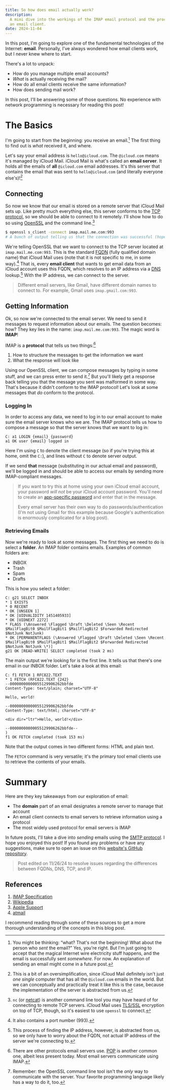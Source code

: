 ```yaml
---
title: So how does email actually work?
description:
  A mini dive into the workings of the IMAP email protocol and the procedures of
  an email client.
date: 2024-11-04
---
```


In this post, I'm going to explore one of the fundamental technologies of the
Internet: **email**. Personally, I've always wondered how email clients work,
but I never knew where to start.

There's a lot to unpack:

- How do you manage multiple email accounts?
- _What_ is actually receiving the mail?
- How do all email clients receive the same information?
- How does sending mail work?

In this post, I'll be answering some of those questions. No experience with
network programming is necessary for reading this post!

# The Basics

I'm going to start from the beginning: you receive an email.[^what] The first
thing to find out is _what_ received it, and where.

Let's say your email address is `hello@icloud.com`. The `@icloud.com` means it's
managed by iCloud Mail. iCloud Mail is what's called an **email server**. It
holds all the emails of **all** `@icloud.com` email addresses. It's this server
that contains the email that was sent to `hello@icloud.com` (and literally
everyone else's)![^single]

## Connecting

So now we know that our email is stored on a remote server that iCloud Mail sets
up. Like pretty much everything else, this server conforms to the
[TCP protocol](https://en.wikipedia.org/wiki/Transmission_Control_Protocol), so
we should be able to connect to it remotely. I'll show how to do so using
[OpenSSL](https://en.wikipedia.org/wiki/OpenSSL) and the command line.[^others]

```bash
$ openssl s_client -connect imap.mail.me.com:993
# A bunch of output telling us that the connection was successful (hopefully)
```

We're telling OpenSSL that we want to connect to the TCP server located at
`imap.mail.me.com:993`. This is the standard
[FQDN](https://en.wikipedia.org/wiki/Fully_qualified_domain_name) (fully
qualified domain name) that iCloud Mail uses (note that it is not specific to
me, in some way).[^port] That is, every **email client** that wants to get email
data from an iCloud account uses this FQDN, which resolves to an IP address via
a [DNS](https://en.wikipedia.org/wiki/Domain_Name_System) lookup.[^dns] With the
IP address, we can connect to the server.

> Different email servers, like Gmail, have different domain names to connect
> to. For example, Gmail uses `imap.gmail.com:993`.

## Getting Information

Ok, so now we're connected to the email server. We need to send it messages to
request information about our emails. The question becomes: how? They key lies
in the name: `imap.mail.me.com:993`. The magic word is **IMAP**!

IMAP is a **protocol** that tells us two things:[^pop]

1. How to structure the messages to get the information we want
2. What the response will look like

Using our OpenSSL client, we can compose messages by typing in some stuff, and
we can press enter to send it.[^langs] But you'll likely get a response back
telling you that the message you sent was malformed in some way. That's because
it didn't conform to the IMAP protocol! Let's look at some messages that _do_
conform to the protocol.

### Logging In

In order to access any data, we need to log in to our email account to make sure
the email server knows who we are. The IMAP protocol tells us how to compose a
message so that the server knows that we want to log in:

```text
C: a1 LOGIN {email} {password}
a1 OK user {email} logged in
```

Here I'm using `C` to denote the client message (so if you're trying this at
home, omit the `C:`), and lines without `C` to denote server output.

If we send **that** message (substituting in our actual email and password),
we'll be logged in and should be able to access our emails by sending more
IMAP-compliant messages.

> If you want to try this at home using your own iCloud email account, your
> password _will not_ be your iCloud account password. You'll need to create an
> [app-specific password](https://support.apple.com/en-us/102654) and enter that
> in the message.
>
> Every email server has their own way to do passwords/authentication (I'm not
> using Gmail for this example because Google's authentication is enormously
> complicated for a blog post).

### Retrieving Emails

Now we're ready to look at some messages. The first thing we need to do is
select a **folder**. An IMAP folder contains emails. Examples of common folders
are:

- INBOX
- Trash
- Spam
- Drafts

This is how you select a folder:

```text
C: g21 SELECT INBOX
* 1 EXISTS
* 0 RECENT
* OK [UNSEEN 1]
* OK [UIDVALIDITY 1451405933]
* OK [UIDNEXT 2272]
* FLAGS (\Answered \Flagged \Draft \Deleted \Seen \Recent $MailFlagBit0 $MailFlagBit1 $MailFlagBit2 $Forwarded Redirected $NotJunk NotJunk)
* OK [PERMANENTFLAGS (\Answered \Flagged \Draft \Deleted \Seen \Recent $MailFlagBit0 $MailFlagBit1 $MailFlagBit2 $Forwarded Redirected $NotJunk NotJunk \*)]
g21 OK [READ-WRITE] SELECT completed (took 2 ms)
```

The main output we're looking for is the first line. It tells us that there's
one email in our INBOX folder. Let's take a look at this email:

```plain
C: f1 FETCH 1 RFC822.TEXT
* 1 FETCH (RFC822.TEXT {242}
--00000000000055129906262bbfde
Content-Type: text/plain; charset="UTF-8"

Hello, world!

--00000000000055129906262bbfde
Content-Type: text/html; charset="UTF-8"

<div dir="ltr">Hello, world!</div>

--00000000000055129906262bbfde--
)
f1 OK FETCH completed (took 153 ms)
```

Note that the output comes in two different forms: HTML and plain text.

The `FETCH` command is very versatile; it's the primary tool email clients use
to retrieve the contents of your emails.

# Summary

Here are they key takeaways from our exploration of email:

- The **domain** part of an email designates a remote server to manage that
  account
- An email client connects to email servers to retrieve information using a
  protocol
- The most widely used protocol for email servers is IMAP

In future posts, I'll take a dive into _sending_ emails using the
[SMTP protocol](https://en.wikipedia.org/wiki/Simple_Mail_Transfer_Protocol). I
hope you enjoyed this post! If you found any problems or have any suggestions,
make sure to open an issue on this
[website's GitHub repository](https://github.com/dzfrias/website/issues/new).

> Post edited on 11/26/24 to resolve issues regarding the differences between
> FQDNs, DNS, TCP, and IP.

## References

1. [IMAP Specification](https://www.ietf.org/rfc/rfc9051.html)
2. [Wikipedia](https://en.wikipedia.org/wiki/Email_client)
3. [Apple Support](https://support.apple.com/en-us/102525)
4. [atmail](https://www.atmail.com/blog/advanced-imap/)

I recommend reading through some of these sources to get a more thorough
understanding of the concepts in this blog post.

[^what]:
    You might be thinking: “what? That's not the beginning! What about the
    person who _sent_ the email?” Yes, you're right. But I'm just going to
    accept that the magical Internet wire electricity stuff happens, and the
    email is successfully sent _somewhere_. For now. An explanation of sending
    an email might come in a future post.

[^single]:
    This is a bit of an oversimplification, since iCloud Mail definitely isn't
    just _one single_ computer that has all the `@icloud.com` emails in the
    world. But we can conceptually and practically treat it like this is the
    case, because the implementation of the server is abstracted from us.

[^others]:
    `nc` (or [netcat](https://en.wikipedia.org/wiki/Netcat)) is another command
    line tool you may have heard of for connecting to remote TCP servers. iCloud
    Mail uses [TLS/SSL](https://en.wikipedia.org/wiki/Transport_Layer_Security)
    encryption on top of TCP, though, so it's easiest to use `openssl` to
    connect.

[^port]: It also contains a port number (993).
[^dns]:
    This process of finding the IP address, however, is abstracted from us, so
    we only have to worry about the FQDN, not actual IP address of the server
    we're connecting to.

[^langs]:
    Remember: the OpenSSL command line tool isn't the _only_ way to communicate
    with the server. Your favorite programming language likely has a way to do
    it, too.

[^pop]:
    There are other protocols email servers use.
    [POP](https://en.wikipedia.org/wiki/Post_Office_Protocol) is another common
    one, albeit less present today. Most email servers communicate using IMAP.
